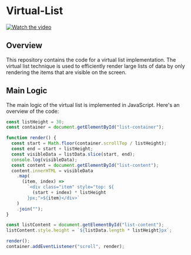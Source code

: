 # Virtual-List

<!-- [![Video Demo]](./react-performance.mp4) -->
[![Watch the video](https://i.imgur.com/vKb2F1B.png)](https://www.youtube.com/watch?v=HsHDdja4p5Q)


## Overview

This repository contains the code for a virtual list implementation. The virtual list technique is used to efficiently render large lists of data by only rendering the items that are visible on the screen.

## Main Logic

The main logic of the virtual list is implemented in JavaScript. Here's an overview of the code:

```javascript
const listHeight = 30;
const container = document.getElementById("list-container");

function render() {
  const start = Math.floor(container.scrollTop / listHeight);
  const end = start + listHeight;
  const visibleData = listData.slice(start, end);
  console.log(visibleData);
  const content = document.getElementById("list-content");
  content.innerHTML = visibleData
    .map(
      (item, index) =>
        `<div class="item" style="top: ${
          (start + index) * listHeight
        }px;">${item}</div>`
    )
    .join("");
}

const listContent = document.getElementById("list-content");
listContent.style.height = `${listData.length * listHeight}px`;

render();
container.addEventListener("scroll", render);
```
